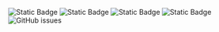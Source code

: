 ![Static Badge](https://img.shields.io/badge/blacklists-60-000000) ![Static Badge](https://img.shields.io/badge/blacklisted-2682829-cc0000) ![Static Badge](https://img.shields.io/badge/whitelisted-2245-00CC00) ![Static Badge](https://img.shields.io/badge/streaming_blacklist-28107-000000) ![GitHub issues](https://img.shields.io/github/issues/fabriziosalmi/blacklists)
